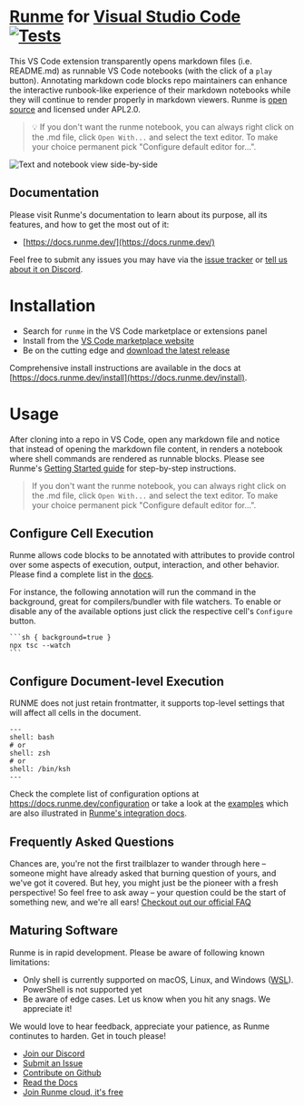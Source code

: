 # [Runme](http://runme.dev) for [Visual Studio Code](https://code.visualstudio.com/) [![Tests](https://github.com/stateful/vscode-runme/actions/workflows/test.yml/badge.svg)](https://github.com/stateful/vscode-runme/actions/workflows/test.yml)

This VS Code extension transparently opens markdown files (i.e. README.md) as runnable VS Code notebooks (with the click of a `play` button). Annotating markdown code blocks repo maintainers can enhance the interactive runbook-like experience of their markdown notebooks while they will continue to render properly in markdown viewers. Runme is [open source](https://docs.runme.dev/open-source) and licensed under APL2.0.

> 💡 If you don't want the runme notebook, you can always right click on the .md file, click `Open With...` and select the text editor. To make your choice permanent pick "Configure default editor for...".

![Text and notebook view side-by-side](https://runme.dev/img/short.gif)

## Documentation

Please visit Runme's documentation to learn about its purpose, all its features, and how to get the most out of it:

- [https://docs.runme.dev/](https://docs.runme.dev/)

Feel free to submit any issues you may have via the
[issue tracker](https://github.com/stateful/vscode-runme/issues) or [tell us about it on Discord](https://discord.gg/runme).

# Installation

- Search for `runme` in the VS Code marketplace or extensions panel
- Install from the [VS Code marketplace website](https://marketplace.visualstudio.com/items?itemName=stateful.runme)
- Be on the cutting edge and [download the latest release](https://github.com/stateful/vscode-runme/releases)

Comprehensive install instructions are available in the docs at [https://docs.runme.dev/install](https://docs.runme.dev/install).

# Usage

After cloning into a repo in VS Code, open any markdown file and notice that instead of opening the markdown file content, in renders a notebook where shell commands are rendered as runnable blocks. Please see Runme's [Getting Started guide](https://docs.runme.dev/getting-started) for step-by-step instructions.

> If you don't want the runme notebook, you can always right click on the .md file, click `Open With...` and select the text editor. To make your choice permanent pick "Configure default editor for...".

## Configure Cell Execution

Runme allows code blocks to be annotated with attributes to provide control over some aspects of execution, output, interaction, and other behavior. Please find a complete list in the [docs](https://docs.runme.dev/configuration#cell-level-options).

For instance, the following annotation will run the command in the background, great for compilers/bundler with file watchers. To enable or disable any of the available options just click the respective cell's `Configure` button.

    ```sh { background=true }
    npx tsc --watch
    ```

## Configure Document-level Execution

RUNME does not just retain frontmatter, it supports top-level settings that will affect all cells in the document.

``` {"id":"01HF7B0KK8DED9E3ZYTXMMAQFJ"}
---
shell: bash
# or
shell: zsh
# or
shell: /bin/ksh
---
```

Check the complete list of configuration options at https://docs.runme.dev/configuration or take a look at the [examples](https://github.com/stateful/vscode-runme/tree/main/examples) which are also illustrated in [Runme's integration docs](https://docs.runme.dev/integrations).

## Frequently Asked Questions

Chances are, you're not the first trailblazer to wander through here – someone might have already asked that burning question of yours, and we've got it covered. But hey, you might just be the pioneer with a fresh perspective! So feel free to ask away – your question could be the start of something new, and we're all ears! [Checkout out our official FAQ](https://docs.runme.dev/faq)

## Maturing Software

Runme is in rapid development. Please be aware of following known limitations:

- Only shell is currently supported on macOS, Linux, and Windows ([WSL]([url](https://learn.microsoft.com/en-us/windows/wsl/))). PowerShell is not supported yet
- Be aware of edge cases. Let us know when you hit any snags. We appreciate it!

We would love to hear feedback, appreciate your patience, as Runme continutes to harden. Get in touch please!

- [Join our Discord](https://discord.gg/runme)
- [Submit an Issue](https://github.com/stateful/runme/issues)
- [Contribute on Github](https://github.com/stateful/vscode-runme/blob/main/CONTRIBUTING.md)
- [Read the Docs](https://docs.runme.dev/)
- [Join Runme cloud, it's free](https://runme.dev/)
